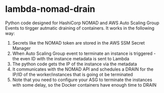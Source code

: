 # lambda-nomad-drain

Python code  designed for HashiCorp NOMAD and AWS Auto Scaling Group Events to tirgger autmatic draining of containers.
It works in the following way:

1. Secrets like the NOMAD token are stored in the AWS SSM Secret Manager
2. When Auto Scaling Group event to terminate an instance is triggered - the even ID with the instance metadata is sent to Lambda
3. The python code gets the IP of the instance via the metadata
4. It communicates with the NOMAD API and schedules a DRAIN for the IP/ID of the worker/instances that is going ot be terminated
5. Note that you need to configure your ASG to terminate the instances with some delay, so the Docker containers have enough time to DRAIN